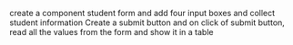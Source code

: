 

create a component student form and add four input boxes and collect student information Create a submit button and on click of submit button, read all the values from the form and show it in a table


